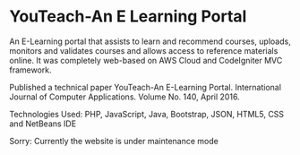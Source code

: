 # YouTeach-An E Learning Portal

An E-Learning portal that assists to learn and recommend courses, uploads, monitors and validates courses and allows access to reference materials online.  It was completely web-based on AWS Cloud and CodeIgniter MVC framework.

Published a technical paper YouTeach-An E-Learning Portal. International Journal of Computer Applications. Volume No. 140, April 2016.

Technologies Used: PHP, JavaScript, Java, Bootstrap, JSON, HTML5, CSS and NetBeans IDE

Sorry: Currently the website is under maintenance mode
